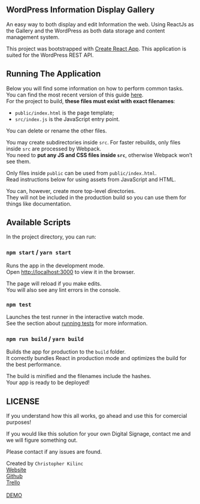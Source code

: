 ## WordPress Information Display Gallery

An easy way to both display and edit Information the web. 
Using ReactJs as the Gallery and the WordPress as both data storage and content management system.

This project was bootstrapped with [Create React App](https://github.com/facebookincubator/create-react-app).
This application is suited for the WordPress REST API.

## Running The Application


Below you will find some information on how to perform common tasks.<br>
You can find the most recent version of this guide [here](https://github.com/facebookincubator/create-react-app/blob/master/packages/react-scripts/template/README.md).
<br>
For the project to build, **these files must exist with exact filenames**:

* `public/index.html` is the page template;
* `src/index.js` is the JavaScript entry point.

You can delete or rename the other files.

You may create subdirectories inside `src`. For faster rebuilds, only files inside `src` are processed by Webpack.<br>
You need to **put any JS and CSS files inside `src`**, otherwise Webpack won’t see them.

Only files inside `public` can be used from `public/index.html`.<br>
Read instructions below for using assets from JavaScript and HTML.

You can, however, create more top-level directories.<br>
They will not be included in the production build so you can use them for things like documentation.

## Available Scripts

In the project directory, you can run:

### `npm start` / `yarn start` 

Runs the app in the development mode.<br>
Open [http://localhost:3000](http://localhost:3000) to view it in the browser.

The page will reload if you make edits.<br>
You will also see any lint errors in the console.

### `npm test`

Launches the test runner in the interactive watch mode.<br>
See the section about [running tests](#running-tests) for more information.

### `npm run build` / `yarn build`

Builds the app for production to the `build` folder.<br>
It correctly bundles React in production mode and optimizes the build for the best performance.

The build is minified and the filenames include the hashes.<br>
Your app is ready to be deployed!

## LICENSE

If you understand how this all works, go ahead and use this for comercial purposes!

If you would like this solution for your own Digital Signage, contact me and we will figure something out.

Please contact if any issues are found.

Created by `Christopher Kilinc`<br>
[Website](https://chriskilinc.com)<br>
[Github](https://github.com/chriskilinc/wpInfoScreen)<br>
[Trello](https://trello.com/b/C06qjDDc/wpinfo)
<br><br>
[DEMO](http://wpinfodisplay.chriskilinc.com/app/)